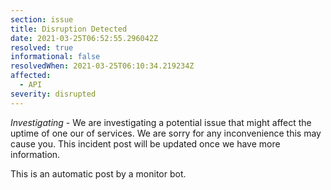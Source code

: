 ```yaml
---
section: issue
title: Disruption Detected
date: 2021-03-25T06:52:55.296042Z
resolved: true
informational: false
resolvedWhen: 2021-03-25T06:10:34.219234Z
affected:
  - API
severity: disrupted
---
```

*Investigating* - We are investigating a potential issue that might affect the uptime of one our of services. We are sorry for any inconvenience this may cause you. This incident post will be updated once we have more information.

This is an automatic post by a monitor bot.
        